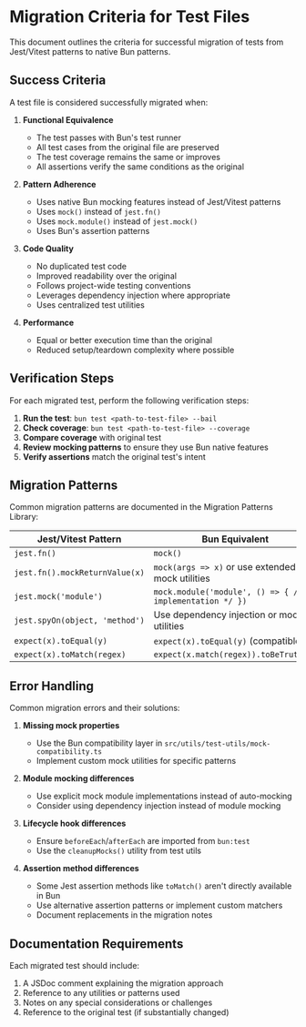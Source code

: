 # Migration Criteria for Test Files

This document outlines the criteria for successful migration of tests from Jest/Vitest patterns to native Bun patterns.

## Success Criteria

A test file is considered successfully migrated when:

1. **Functional Equivalence**
   - The test passes with Bun's test runner
   - All test cases from the original file are preserved
   - The test coverage remains the same or improves
   - All assertions verify the same conditions as the original

2. **Pattern Adherence**
   - Uses native Bun mocking features instead of Jest/Vitest patterns
   - Uses `mock()` instead of `jest.fn()`
   - Uses `mock.module()` instead of `jest.mock()`
   - Uses Bun's assertion patterns

3. **Code Quality**
   - No duplicated test code
   - Improved readability over the original
   - Follows project-wide testing conventions
   - Leverages dependency injection where appropriate
   - Uses centralized test utilities

4. **Performance**
   - Equal or better execution time than the original
   - Reduced setup/teardown complexity where possible

## Verification Steps

For each migrated test, perform the following verification steps:

1. **Run the test**: `bun test <path-to-test-file> --bail`
2. **Check coverage**: `bun test <path-to-test-file> --coverage`
3. **Compare coverage** with original test
4. **Review mocking patterns** to ensure they use Bun native features
5. **Verify assertions** match the original test's intent

## Migration Patterns

Common migration patterns are documented in the Migration Patterns Library:

| Jest/Vitest Pattern | Bun Equivalent |
|---------------------|----------------|
| `jest.fn()` | `mock()` |
| `jest.fn().mockReturnValue(x)` | `mock(args => x)` or use extended mock utilities |
| `jest.mock('module')` | `mock.module('module', () => { /* implementation */ })` |
| `jest.spyOn(object, 'method')` | Use dependency injection or mock utilities |
| `expect(x).toEqual(y)` | `expect(x).toEqual(y)` (compatible) |
| `expect(x).toMatch(regex)` | `expect(x.match(regex)).toBeTruthy()` |

## Error Handling

Common migration errors and their solutions:

1. **Missing mock properties**
   - Use the Bun compatibility layer in `src/utils/test-utils/mock-compatibility.ts`
   - Implement custom mock utilities for specific patterns

2. **Module mocking differences**
   - Use explicit mock module implementations instead of auto-mocking
   - Consider using dependency injection instead of module mocking

3. **Lifecycle hook differences**
   - Ensure `beforeEach`/`afterEach` are imported from `bun:test`
   - Use the `cleanupMocks()` utility from test utils

4. **Assertion method differences**
   - Some Jest assertion methods like `toMatch()` aren't directly available in Bun
   - Use alternative assertion patterns or implement custom matchers
   - Document replacements in the migration notes

## Documentation Requirements

Each migrated test should include:

1. A JSDoc comment explaining the migration approach
2. Reference to any utilities or patterns used
3. Notes on any special considerations or challenges
4. Reference to the original test (if substantially changed) 
